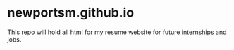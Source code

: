 # newportsm.github.io

This repo will hold all html for my resume website for future internships and jobs.
